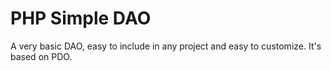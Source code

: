 PHP Simple DAO
===========

A very basic DAO, easy to include in any project and easy to customize. It's based on PDO.
